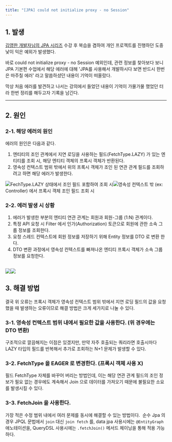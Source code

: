 ```yaml
---
title: "[JPA] could not initialize proxy - no Session"
---
```


## 1. 발생

[김영한 개발자님의 JPA 시리즈](https://www.inflearn.com/roadmaps/149) 수강 후 복습을 겸하여 개인 프로젝트를 진행하던 도중 낯이 익은 예외가 발생했다. 

바로 could not initialize proxy - no Session 예외인데, 관련 정보를 찾아보다 보니 JPA 기본편 수업에서 해당 에러에 대해 'JPA를 사용해서 개발하시다 보면 반드시 한번은 마주칠 에러' 라고 말씀하셨던 내용이 기억이 떠올랐다. 

막상 처음 에러를 발견하고 나서는 강의에서 들었던 내용이 기억이 가물가물 했었던 터라 한번 정리를 해두고자 기록을 남긴다.

---

## 2. 원인

### 2-1. 해당 에러의 원인

에러의 원인은 다음과 같다.

1. 엔티티의 조인 관계에서 지연 로딩을 사용하는 필드(FetchType.LAZY) 가 있는 엔티티를 조회 시, 해당 엔티티 객체의 프록시 객체가 반환된다.
2. 영속성 컨텍스트 범위 밖에서 위의 프록시 객체가 조인 된 연관 관계 필드를 조회하려고 하면 해당 에러가 발생한다.

![](__GHOST_URL__/content/images/2022/09/image-10.png)FechType.LAZY 상태에서 조인 필드 포함하여 조회 시![](__GHOST_URL__/content/images/2022/09/image-12.png)영속성 컨텍스트 밖 (ex: Controller) 에서 프록시 객체 조인 필드 조회 시
### 2-2. 에러 발생 시 상황

1. 에러가 발생한 부분의 엔티티 연관 관계는 회원과 회원-그룹 (1:N) 관계이다.
2. 특정 API 요청 시 Filter 에서 인가(Authorization) 토큰으로 회원에 관한 소속 그룹 정보를 조회한다.
3. 요청 스레드 컨텍스트에 회원 정보를 저장하기 위해 Entity 정보를 DTO 로 변환 한다.
4. DTO 변환 과정에서 영속성 컨텍스트를 빠져나온 엔티티 프록시 객체가 소속 그룹 정보를 요청한다.

![](__GHOST_URL__/content/images/2022/09/image-13.png)![](__GHOST_URL__/content/images/2022/09/image-17.png)
---

## 3. 해결 방법

결국 위 오류는 프록시 객체가 영속성 컨텍스트 범위 밖에서 지연 로딩 필드의 값을 요청 했을 때 발생하는 오류이므로 해결 방법은 크게 세가지로 나눌 수 있다.

### 3-1. 영속성 컨텍스트 범위 내에서 필요한 값을 사용한다. (위 경우에는 DTO 변환)

구조적으로 깔끔해지는 이점은 있겠지만, 만약 자주 호출되는 쿼리라면 호출시마다 LAZY 타입의 필드를 반복해서 추가로 조회하는 N+1 문제가 발생할 수 있다.

### 3-2. FetchType 을 EAGER 로 변경한다. (프록시 객체 사용 X)

필드 FetchType 자체를 바꾸어 버리는 방법인데, 이는 해당 연관 관계 필드의 조인 정보가 필요 없는 경우에도 계속해서 Join 으로 데이터를 가져오기 때문에 불필요한 소요를 발생시킬 수 있다.

### 3-3. FetchJoin 을 사용한다. 

가장 적은 수정 범위 내에서 여러 문제를 동시에 해결할 수 있는 방법이다.  순수 Jpa 의 경우 JPQL 문법에서 `join` 대신 `join fetch` 를, data jpa 사용시에는 `@EntityGraph` 애노테이션을, QueryDSL 사용시에는 `.fetchJoin()` 메서드 체이닝을 통해 적용 가능하다.
